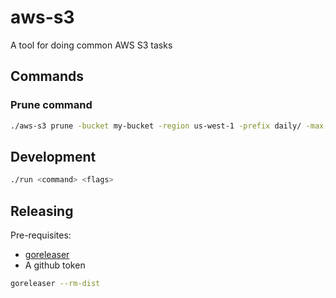 # aws-s3

A tool for doing common AWS S3 tasks

## Commands

### Prune command

```bash
./aws-s3 prune -bucket my-bucket -region us-west-1 -prefix daily/ -max-age 168h -dry-run
```

## Development

```bash
./run <command> <flags>
```

## Releasing

Pre-requisites:
- [goreleaser](https://goreleaser.com/)
- A github token

```bash
goreleaser --rm-dist
```
